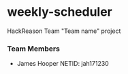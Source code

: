 # weekly-scheduler
HackReason Team "Team name" project
### Team Members
* James Hooper NETID: jah171230
